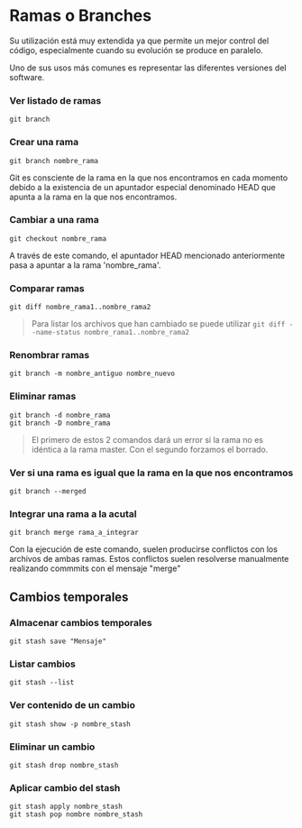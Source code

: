 # Ramas o Branches

Su utilización está muy extendida ya que permite un mejor control del código, especialmente cuando su evolución se produce en paralelo.

Uno de sus usos más comunes es representar las diferentes versiones del software.

### Ver listado de ramas
`git branch`

### Crear una rama
`git branch nombre_rama`

 Git es consciente de la rama en la que nos encontramos en cada momento debido a la existencia de un apuntador especial denominado HEAD que apunta a la rama en la que nos encontramos.

### Cambiar a una rama
`git checkout nombre_rama`

 A través de este comando, el apuntador HEAD mencionado anteriormente pasa a apuntar a la rama 'nombre_rama'.

### Comparar ramas
`git diff nombre_rama1..nombre_rama2`

>Para listar los archivos que han cambiado se puede utilizar `git diff --name-status nombre_rama1..nombre_rama2`

### Renombrar ramas
`git branch -m nombre_antiguo nombre_nuevo`

### Eliminar ramas
~~~
git branch -d nombre_rama
git branch -D nombre_rama
~~~
>El primero de estos 2 comandos dará un error si la rama no es idéntica a la rama master. Con el segundo forzamos el borrado.

### Ver si una rama es igual que la rama en la que nos encontramos
`git branch --merged`

### Integrar una rama a la acutal
`git branch merge rama_a_integrar`

Con la ejecución de este comando, suelen producirse conflictos con los archivos de ambas ramas. Estos conflictos suelen resolverse manualmente realizando commmits con el mensaje "merge"

## Cambios temporales

### Almacenar cambios temporales
`git stash save "Mensaje"`

### Listar cambios
`git stash --list`

### Ver contenido de un cambio
`git stash show -p nombre_stash`

### Eliminar un cambio
`git stash drop nombre_stash`

### Aplicar cambio del stash
~~~
git stash apply nombre_stash
git stash pop nombre nombre_stash
~~~
